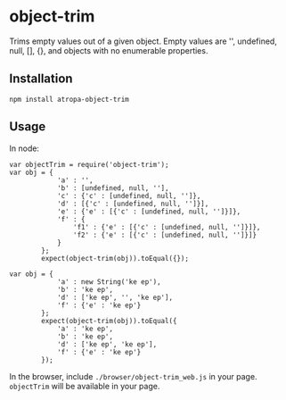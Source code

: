 # object-trim

Trims empty values out of a given object. Empty values are '', undefined, null,
 [], {}, and objects with no enumerable properties.

## Installation

```
npm install atropa-object-trim
```

## Usage

In node:

```
var objectTrim = require('object-trim');
var obj = {
            'a' : '',
            'b' : [undefined, null, ''],
            'c' : {'c' : [undefined, null, '']},
            'd' : [{'c' : [undefined, null, '']}],
            'e' : {'e' : [{'c' : [undefined, null, '']}]},
            'f' : {
                'f1' : {'e' : [{'c' : [undefined, null, '']}]},
                'f2' : {'e' : [{'c' : [undefined, null, '']}]}
            }
        };
        expect(object-trim(obj)).toEqual({});
```

```
var obj = {
            'a' : new String('ke ep'),
            'b' : 'ke ep',
            'd' : ['ke ep', '', 'ke ep'],
            'f' : {'e' : 'ke ep'}
        };
        expect(object-trim(obj)).toEqual({
            'a' : 'ke ep',
            'b' : 'ke ep',
            'd' : ['ke ep', 'ke ep'],
            'f' : {'e' : 'ke ep'}
        });
```

In the browser, include `./browser/object-trim_web.js` in your page.
 `objectTrim` will be available in your page.
